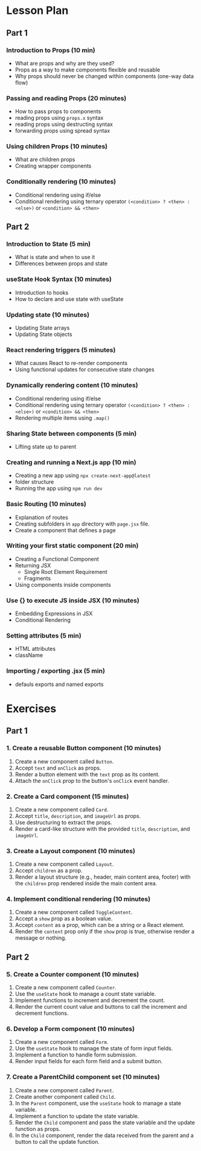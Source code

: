 


# Lesson Plan

## Part 1

### Introduction to Props (10 min)
* What are props and why are they used?
* Props as a way to make components flexible and reusable
* Why props should never be changed within components (one-way data flow)

### Passing and reading Props (20 minutes)
* How to pass props to components
* reading props using `props.x` syntax
* reading props using destructing syntax
* forwarding props using spread syntax

### Using children Props (10 minutes)
* What are children props
* Creating wrapper components

### Conditionally rendering (10 minutes)
* Conditional rendering using if/else
* Conditional rendering using ternary operator `(<condition> ? <then> : <else>)` or `<condition> && <then>`






## Part 2

### Introduction to State (5 min)
* What is state and when to use it
* Differences between props and state

### useState Hook Syntax (10 minutes)
* Introduction to hooks
* How to declare and use state with useState

### Updating state (10 minutes)
* Updating State arrays
* Updating State objects

### React rendering triggers (5 minutes)
* What causes React to re-render components
* Using functional updates for consecutive state changes

### Dynamically rendering content (10 minutes)
* Conditional rendering using if/else
* Conditional rendering using ternary operator `(<condition> ? <then> : <else>)` or `<condition> && <then>`
* Rendering multiple items using `.map()`

### Sharing State between components (5 min)
* Lifting state up to parent















### Creating and running a Next.js app (10 min)
* Creating a new app using `npx create-next-app@latest`
* folder structure
* Running the app using `npm run dev`

### Basic Routing (10 minutes)
* Explanation of routes
* Creating subfolders in `app` directory with `page.jsx` file.
* Create a component that defines a page

### Writing your first static component (20 min)
* Creating a Functional Component
* Returning JSX
   * Single Root Element Requirement
   * Fragments
* Using components inside components

### Use {} to execute JS inside JSX (10 minutes)
* Embedding Expressions in JSX
* Conditional Rendering

### Setting attributes (5 min)
* HTML attributes
* className

### Importing / exporting .jsx (5 min)
* defauls exports and named exports

# Exercises

## Part 1

### 1. Create a reusable Button component (10 minutes)

1. Create a new component called `Button`.
2. Accept `text` and `onClick` as props.
3. Render a button element with the `text` prop as its content.
4. Attach the `onClick` prop to the button's `onClick` event handler.

### 2. Create a Card component (15 minutes)

1. Create a new component called `Card`.
2. Accept `title`, `description`, and `imageUrl` as props.
3. Use destructuring to extract the props.
4. Render a card-like structure with the provided `title`, `description`, and `imageUrl`.

### 3. Create a Layout component (10 minutes)

1. Create a new component called `Layout`.
2. Accept `children` as a prop.
3. Render a layout structure (e.g., header, main content area, footer) with the `children` prop rendered inside the main content area.

### 4. Implement conditional rendering (10 minutes)

1. Create a new component called `ToggleContent`.
2. Accept a `show` prop as a boolean value.
3. Accept `content` as a prop, which can be a string or a React element.
4. Render the `content` prop only if the `show` prop is true, otherwise render a message or nothing.

## Part 2

### 5. Create a Counter component (10 minutes)

1. Create a new component called `Counter`.
2. Use the `useState` hook to manage a count state variable.
3. Implement functions to increment and decrement the count.
4. Render the current count value and buttons to call the increment and decrement functions.

### 6. Develop a Form component (10 minutes)

1. Create a new component called `Form`.
2. Use the `useState` hook to manage the state of form input fields.
3. Implement a function to handle form submission.
4. Render input fields for each form field and a submit button.

### 7. Create a ParentChild component set (10 minutes)

1. Create a new component called `Parent`.
2. Create another component called `Child`.
3. In the `Parent` component, use the `useState` hook to manage a state variable.
4. Implement a function to update the state variable.
5. Render the `Child` component and pass the state variable and the update function as props.
6. In the `Child` component, render the data received from the parent and a button to call the update function.